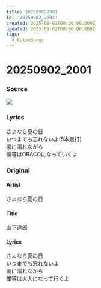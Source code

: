 ```yaml
---
title: 202509022001
id: '20250902_2001'
created: 2025-09-02T00:00:00.000Z
updated: 2025-09-02T00:00:00.000Z
tags:
  - RotomSongs
---
```

# 20250902_2001

### Source

![](https://x.com/Starlystrongest/status/1962833271760527632)

### Lyrics

さよなら夏の日  
いつまでも忘れないよ(5本塁打)  
涙に濡れながら  
僕等はOBACOになっていくよ  

### Original

#### Artist

さよなら夏の日

#### Title

山下達郎

#### Lyrics

さよなら夏の日  
いつまでも忘れないよ  
雨に濡れながら  
僕等は大人になって行くよ  
